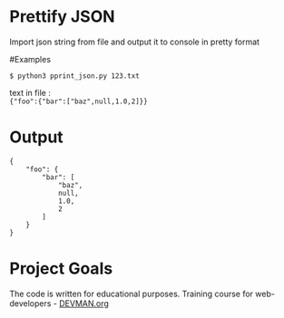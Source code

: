 # Prettify JSON
Import json string from file and output it to console in pretty format

#Examples

```
$ python3 pprint_json.py 123.txt
```
text in file :  
```{"foo":{"bar":["baz",null,1.0,2]}}```

# Output
```
{
    "foo": {
        "bar": [
            "baz",
            null,
            1.0,
            2
        ]
    }
}
```
# Project Goals

The code is written for educational purposes. Training course for web-developers - [DEVMAN.org](https://devman.org)
